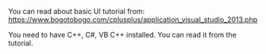 You can read about basic UI tutorial from:
https://www.bogotobogo.com/cplusplus/application_visual_studio_2013.php

You need to have C++, C#, VB C++ installed. You can read it from the tutorial.
